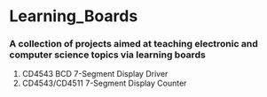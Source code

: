 # Learning_Boards
### A collection of projects aimed at teaching electronic and computer science topics via learning boards

1. CD4543 BCD 7-Segment Display Driver 
2. CD4543/CD4511 7-Segment Display Counter
